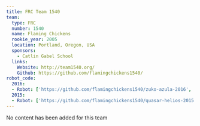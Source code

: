 ```yaml
---
title: FRC Team 1540
team:
  type: FRC
  number: 1540
  name: Flaming Chickens
  rookie_year: 2005
  location: Portland, Oregon, USA
  sponsors:
    - Catlin Gabel School
  links:
    Website: http://team1540.org/
    Github: https://github.com/flamingchickens1540/
robot_code:
  2016:
  - Robot: ['https://github.com/flamingchickens1540/zuko-azula-2016', 'Java']
  2015:
  - Robot: ['https://github.com/flamingchickens1540/quasar-helios-2015', 'Java']
---
```

No content has been added for this team